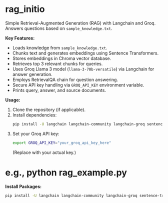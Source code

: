 # rag_initio

Simple Retrieval-Augmented Generation (RAG) with Langchain and Groq. Answers questions based on `sample_knowledge.txt`.

**Key Features:**

* Loads knowledge from `sample_knowledge.txt`.
* Chunks text and generates embeddings using Sentence Transformers.
* Stores embeddings in Chroma vector database.
* Retrieves top 3 relevant chunks for queries.
* Uses Groq Llama 3 model (`llama-3-70b-versatile`) via Langchain for answer generation.
* Employs RetrievalQA chain for question answering.
* Secure API key handling via `GROQ_API_KEY` environment variable.
* Prints query, answer, and source documents.

**Usage:**

1.  Clone the repository (if applicable).
2.  Install dependencies:
    ```bash
    pip install -U langchain langchain-community langchain-groq sentence-transformers chromadb
    ```
3.  Set your Groq API key:
    ```bash
    export GROQ_API_KEY="your_groq_api_key_here"
    ```
    (Replace with your actual key.)



 # e.g., python rag_example.py
 **Install Packages:**
```bash
pip install -U langchain langchain-community langchain-groq sentence-transformers chromadb
```
